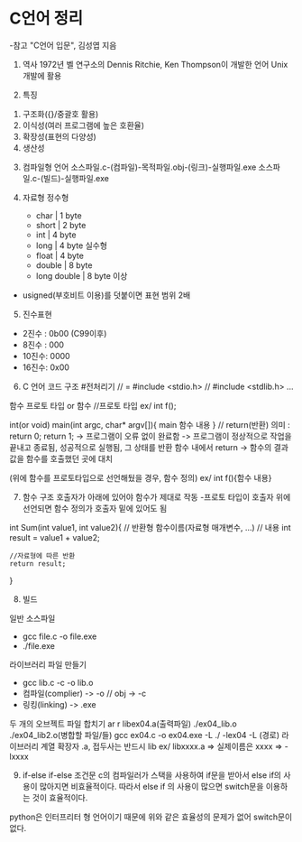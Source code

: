 # C언어 정리
-참고 "C언어 입문", 김성엽 지음

1. 역사
1972년 벨 연구소의 Dennis Ritchie, Ken Thompson이 개발한 언어
Unix 개발에 활용

2. 특징
1) 구조화({}/중괄호 활용)
2) 이식성(여러 프로그램에 높은 호환율)
3) 확장성(표현의 다양성)
4) 생산성

3. 컴파일형 언어
소스파일.c-(컴파일)-목적파일.obj-(링크)-실행파일.exe
소스파일.c-(빌드)-실행파일.exe

4. 자료형
정수형
    - char  | 1 byte
    - short | 2 byte
    - int   | 4 byte
    - long  | 4 byte
실수형
    - float         | 4 byte
    - double        | 8 byte
    - long double   | 8 byte 이상
- usigned(부호비트 이용)를 덧붙이면 표현 범위 2배

5. 진수표현
- 2진수 : 0b00 (C99이후)
- 8진수 : 000
- 10진수: 0000
- 16진수: 0x00

6. C 언어 코드 구조
#전처리기 // = #include <stdio.h> // #include <stdlib.h> ...

함수 프로토 타입 or 함수
//프로토 타입 ex/ int f();

int(or void) main(int argc, char* argv[]){
    main 함수 내용
}
// return(반환) 의미 :
return 0; return 1; -> 프로그램이 오류 없이 완료함
                    -> 프로그램이 정상적으로 작업을 끝내고 종료됨, 성공적으로 실행됨, 그 상태를 반환
함수 내에서 return -> 함수의 결과값을 함수를 호출했던 곳에 대치

(위에 함수를 프로토타입으로 선언해뒀을 경우, 함수 정의)
ex/ int f(){함수 내용}

7. 함수 구조
호출자가 아래에 있어야 함수가 제대로 작동
-프로토 타입이 호출자 위에 선언되면 함수 정의가 호출자 밑에 있어도 됨

int Sum(int value1, int value2){ // 반환형 함수이름(자료형 매개변수, ...)
    // 내용
    int result = value1 + value2; 
    
    //자료형에 따른 반환
    return result;
}

8. 빌드

일반 소스파일
- gcc file.c -o file.exe
- ./file.exe

라이브러리 파일 만들기
- gcc lib.c -c -o lib.o
- 컴파일(complier) -> -o // obj -> -c
- 링킹(linking) -> .exe

두 개의 오브젝트 파일 합치기
ar r libex04.a(출력파일) ./ex04_lib.o ./ex04_lib2.o(병합할 파일/들)
gcc ex04.c -o ex04.exe -L ./ -lex04 
-L (경로)
라이브러리 계열 확장자 .a, 접두사는 반드시 lib
ex/ libxxxx.a => 실제이름은 xxxx => -lxxxx 

9. if-else if-else 조건문
c의 컴파일러가 스택을 사용하여 if문을 받아서 else if의 사용이 많아지면 비효율적이다.
따라서 else if 의 사용이 많으면 switch문을 이용하는 것이 효율적이다. 

python은 인터프리터 형 언어이기 때문에 위와 같은 효율성의 문제가 없어 switch문이 없다.